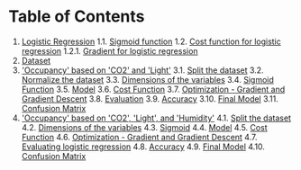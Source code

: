 # Table of Contents

1. [Logistic Regression](#logistic-regression)
    1.1. [Sigmoid function](#sigmoid-function)
    1.2. [Cost function for logistic regression](#cost-function-for-logistic-regression)
        1.2.1. [Gradient for logistic regression](#gradient-for-logistic-regression)
2. [Dataset](#dataset)
3. ['Occupancy' based on 'CO2' and 'Light'](#occupancy-based-on-co2-and-light)
    3.1. [Split the dataset](#split-the-dataset)
    3.2. [Normalize the dataset](#normalize-the-dataset)
    3.3. [Dimensions of the variables](#dimensions-of-the-variables)
    3.4. [Sigmoid Function](#sigmoid-function)
    3.5. [Model](#model)
    3.6. [Cost Function](#cost-function)
    3.7. [Optimization - Gradient and Gradient Descent](#optimization-gradient-and-gradient-descent)
    3.8. [Evaluation](#evaluation)
    3.9. [Accuracy](#accuracy)
    3.10. [Final Model](#final-model)
    3.11. [Confusion Matrix](#confusion-matrix)
4. ['Occupancy' based on 'CO2', 'Light', and 'Humidity'](#occupancy-based-on-co2-light-and-humidity)
    4.1. [Split the dataset](#split-the-dataset)
    4.2. [Dimensions of the variables](#dimensions-of-the-variables)
    4.3. [Sigmoid](#sigmoid)
    4.4. [Model](#model)
    4.5. [Cost Function](#cost-function)
    4.6. [Optimization - Gradient and Gradient Descent](#optimization-gradient-and-gradient-descent)
    4.7. [Evaluating logistic regression](#evaluating-logistic-regression)
    4.8. [Accuracy](#accuracy)
    4.9. [Final Model](#final-model)
    4.10. [Confusion Matrix](#confusion-matrix)

